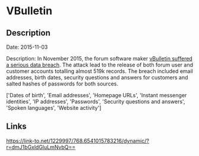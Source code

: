 # VBulletin

## Description

Date: 2015-11-03

Description:
In November 2015, the forum software maker <a href="http://www.theregister.co.uk/2015/11/03/vbulletin_forum_software_hacked_defaced/" target="_blank" rel="noopener">vBulletin suffered a serious data breach</a>. The attack lead to the release of both forum user and customer accounts totalling almost 519k records. The breach included email addresses, birth dates, security questions and answers for customers and salted hashes of passwords for both sources.


['Dates of birth', 'Email addresses', 'Homepage URLs', 'Instant messenger identities', 'IP addresses', 'Passwords', 'Security questions and answers', 'Spoken languages', 'Website activity']

## Links

https://link-to.net/1229997/768.6541015783216/dynamic/?r=dmJ1bGxldGluLmNvbQ==